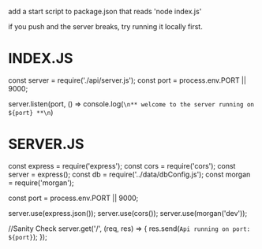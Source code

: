 add a start script to package.json that reads 'node index.js'

if you push and the server breaks, try running it locally first.

# INDEX.JS

const server = require('./api/server.js');
const port = process.env.PORT || 9000;

server.listen(port, () =>
console.log(`\n** welcome to the server running on ${port} **\n`)

# SERVER.JS

const express = require('express');
const cors = require('cors');
const server = express();
const db = require('../data/dbConfig.js');
const morgan = require('morgan');

const port = process.env.PORT || 9000;

server.use(express.json());
server.use(cors());
server.use(morgan('dev'));

//Sanity Check
server.get('/', (req, res) => {
res.send(`Api running on port: ${port}`);
});
